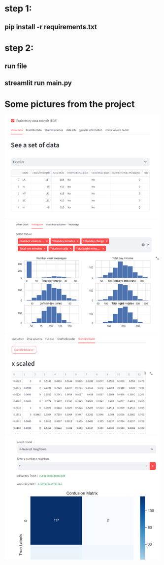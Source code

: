 # step 1:
## pip install -r requirements.txt
# step 2:
## run file 
## streamlit run main.py


# Some pictures from the project


  <img src="Pasted image 20230916233141.png">
  <img src="Pasted image 20230916233301.png">
  <img src="Pasted image 20230916233423.png">
  <img src="Pasted image 20230916233810.png">
